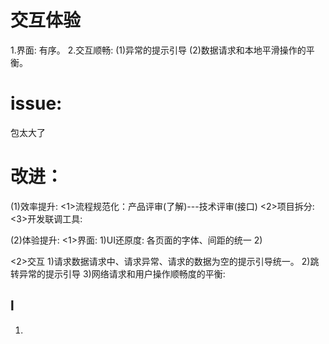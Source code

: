 # 交互体验
1.界面: 有序。
2.交互顺畅:
  (1)异常的提示引导
  (2)数据请求和本地平滑操作的平衡。
  
# issue:
包太大了

# 改进：
(1)效率提升:
<1>流程规范化：产品评审(了解)---技术评审(接口)
<2>项目拆分:
<3>开发联调工具:

(2)体验提升: 
<1>界面:
 1)UI还原度: 各页面的字体、间距的统一
 2)
 
<2>交互
 1)请求数据请求中、请求异常、请求的数据为空的提示引导统一。
 2)跳转异常的提示引导
 3)网络请求和用户操作顺畅度的平衡:

 ## l
 
 1.


